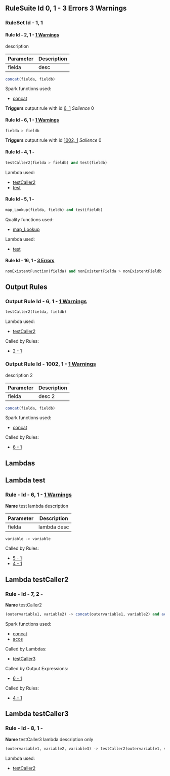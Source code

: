 
## RuleSuite Id 0, 1 <a name="ruleSuite_0_1"></a> - <span class="rule_error">3 Errors</span><span class="rule_warning"> 3 Warnings</span>



### RuleSet Id - 1, 1 <a name="ruleSet_1_1"></a>

#### Rule Id - 2, 1 <a name="rule_2_1"></a> -  <a href="../sampleDocsValidation/#Warnings_2_1" class="rule_warning">1 Warnings</a>
description

|Parameter|Description|
|---|---|
|fielda|desc|



    

```sql
concat(fielda, fieldb)
```

<div class="spark_functions_used comma-list">
<p>Spark functions used:</p>
<ul>

<li> <a target="_blank" href="https://spark.apache.org/docs/latest/api/sql/index.html#concat">concat</a> </li>
</ul>
</div>



__Triggers__ output rule with id <a href="#outputRule_6_1">6, 1</a> _Salience_ 0
 
#### Rule Id - 6, 1 <a name="rule_6_1"></a> -  <a href="../sampleDocsValidation/#Warnings_6_1" class="rule_warning">1 Warnings</a>




    

```sql
fielda > fieldb
```



__Triggers__ output rule with id <a href="#outputRule_1002_1">1002, 1</a> _Salience_ 0
 
#### Rule Id - 4, 1 <a name="rule_4_1"></a> - 




    

```sql
testCaller2(fielda > fieldb) and test(fieldb)
```

<div class="lambdas_used comma-list">
<p>Lambda used:</p>
<ul>

<li> <a href="#lambda_7_2">testCaller2</a> </li>

<li> <a href="#lambda_6_1">test</a> </li>
</ul>
</div>


 
#### Rule Id - 5, 1 <a name="rule_5_1"></a> - 




    

```sql
map_Lookup(fielda, fieldb) and test(fieldb)
```

<div class="spark_functions_used comma-list">
<p>Quality functions used:</p>
<ul>

<li> <a target="_blank" href="../../sqlfunctions/#map_lookup">map_Lookup</a> </li>
</ul>
</div>

<div class="lambdas_used comma-list">
<p>Lambda used:</p>
<ul>

<li> <a href="#lambda_6_1">test</a> </li>
</ul>
</div>


 
#### Rule Id - 16, 1 <a name="rule_16_1"></a> -  <a href="../sampleDocsValidation/#Errors_16_1" class="rule_error">3 Errors</a>




    

```sql
nonExistentFunction(fielda) and nonExistentFielda > nonExistentFieldb
```


 



## Output Rules


### Output Rule Id - 6, 1 <a name="outputRule_6_1"></a> -  <a href="../sampleDocsValidation/#Warnings_6_1" class="rule_warning">1 Warnings</a>




    

```sql
testCaller2(fielda, fieldb)
```

<div class="lambdas_used comma-list">
<p>Lambda used:</p>
<ul>

<li> <a href="#lambda_7_2">testCaller2</a> </li>
</ul>
</div>



<div class="lambdas_used comma-list">
<p>Called by Rules:</p>
<ul>

<li> <a href="#rule_2_1">2 - 1</a> </li>
</ul>
</div>



### Output Rule Id - 1002, 1 <a name="outputRule_1002_1"></a> -  <a href="../sampleDocsValidation/#Warnings_1002_1" class="rule_warning">1 Warnings</a>
description 2

|Parameter|Description|
|---|---|
|fielda|desc 2|



    

```sql
concat(fielda, fieldb)
```

<div class="spark_functions_used comma-list">
<p>Spark functions used:</p>
<ul>

<li> <a target="_blank" href="https://spark.apache.org/docs/latest/api/sql/index.html#concat">concat</a> </li>
</ul>
</div>



<div class="lambdas_used comma-list">
<p>Called by Rules:</p>
<ul>

<li> <a href="#rule_6_1">6 - 1</a> </li>
</ul>
</div>



## Lambdas


## Lambda test
    
### Rule - Id - 6, 1 <a name="lambda_6_1"></a> -  <a href="../sampleDocsValidation/#Warnings_6_1" class="rule_warning">1 Warnings</a>
__Name__ test
lambda description

|Parameter|Description|
|---|---|
|fielda|lambda desc|



    

```sql
variable -> variable
```



<div class="lambdas_used comma-list">
<p>Called by Rules:</p>
<ul>

<li> <a href="#rule_5_1">5 - 1</a> </li>

<li> <a href="#rule_4_1">4 - 1</a> </li>
</ul>
</div>




## Lambda testCaller2
    
### Rule - Id - 7, 2 <a name="lambda_7_2"></a> - 
__Name__ testCaller2




    

```sql
(outervariable1, variable2) -> concat(outervariable1, variable2) and acos(fielda)
```

<div class="spark_functions_used comma-list">
<p>Spark functions used:</p>
<ul>

<li> <a target="_blank" href="https://spark.apache.org/docs/latest/api/sql/index.html#concat">concat</a> </li>

<li> <a target="_blank" href="https://spark.apache.org/docs/latest/api/sql/index.html#acos">acos</a> </li>
</ul>
</div>



<div class="lambdas_used comma-list">
<p>Called by Lambdas:</p>
<ul>

<li> <a href="#lambda_8_1">testCaller3</a> </li>
</ul>
</div>

<div class="lambdas_used comma-list">
<p>Called by Output Expressions:</p>
<ul>

<li> <a href="#outputRule_6_1">6 - 1</a> </li>
</ul>
</div>

<div class="lambdas_used comma-list">
<p>Called by Rules:</p>
<ul>

<li> <a href="#rule_4_1">4 - 1</a> </li>
</ul>
</div>




## Lambda testCaller3
    
### Rule - Id - 8, 1 <a name="lambda_8_1"></a> - 
__Name__ testCaller3
lambda description only



    

```sql
(outervariable1, variable2, variable3) -> testCaller2(outervariable1, variable2)
```

<div class="lambdas_used comma-list">
<p>Lambda used:</p>
<ul>

<li> <a href="#lambda_7_2">testCaller2</a> </li>
</ul>
</div>






